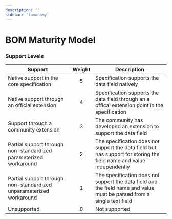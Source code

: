 ```yaml
---
description: ''
sidebar: 'taxonomy'
---
```


# BOM Maturity Model

### Support Levels



| Support                                                             |  Weight  | Description                                                                                                            |
|---------------------------------------------------------------------|:--------:|------------------------------------------------------------------------------------------------------------------------|
| Native support in the core specification                            |    5     | Specification supports the data field natively                                                                         |
| Native support through an official extension                        |    4     | Specification supports the data field through an a offical extension point in the specification                        |
| Support through a community extension                               |    3     | The community has developed an extension to support the data field                                                     |
| Partial support through non-standardized parameterized workaround   |    2     | The specification does not support the data field but has support for storing the field name and value independently   |
| Partial support through non-standardized unparameterized workaround |    1     | The specification does not support the data field and the field name and value must be parsed from a single text field | 
| Unsupported                                                         |    0     | Not supported                                                                                                          |
